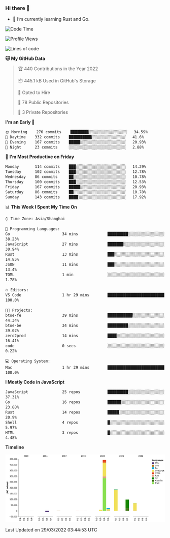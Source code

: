 ### Hi there 👋

- 🌱 I’m currently learning Rust and Go.

<!--START_SECTION:waka-->
![Code Time](http://img.shields.io/badge/Code%20Time-313%20hrs%2022%20mins-blue)

![Profile Views](http://img.shields.io/badge/Profile%20Views-0-blue)

![Lines of code](https://img.shields.io/badge/From%20Hello%20World%20I%27ve%20Written-827%20Thousand%20lines%20of%20code-blue)

**🐱 My GitHub Data** 

> 🏆 440 Contributions in the Year 2022
 > 
> 📦 445.1 kB Used in GitHub's Storage 
 > 
> 💼 Opted to Hire
 > 
> 📜 78 Public Repositories 
 > 
> 🔑 3 Private Repositories  
 > 
**I'm an Early 🐤** 

```text
🌞 Morning    276 commits    ████████░░░░░░░░░░░░░░░░░   34.59% 
🌆 Daytime    332 commits    ██████████░░░░░░░░░░░░░░░   41.6% 
🌃 Evening    167 commits    █████░░░░░░░░░░░░░░░░░░░░   20.93% 
🌙 Night      23 commits     ░░░░░░░░░░░░░░░░░░░░░░░░░   2.88%

```
📅 **I'm Most Productive on Friday** 

```text
Monday       114 commits    ███░░░░░░░░░░░░░░░░░░░░░░   14.29% 
Tuesday      102 commits    ███░░░░░░░░░░░░░░░░░░░░░░   12.78% 
Wednesday    86 commits     ██░░░░░░░░░░░░░░░░░░░░░░░   10.78% 
Thursday     100 commits    ███░░░░░░░░░░░░░░░░░░░░░░   12.53% 
Friday       167 commits    █████░░░░░░░░░░░░░░░░░░░░   20.93% 
Saturday     86 commits     ██░░░░░░░░░░░░░░░░░░░░░░░   10.78% 
Sunday       143 commits    ████░░░░░░░░░░░░░░░░░░░░░   17.92%

```


📊 **This Week I Spent My Time On** 

```text
⌚︎ Time Zone: Asia/Shanghai

💬 Programming Languages: 
Go                       34 mins             █████████░░░░░░░░░░░░░░░░   38.23% 
JavaScript               27 mins             ███████░░░░░░░░░░░░░░░░░░   30.94% 
Rust                     13 mins             ███░░░░░░░░░░░░░░░░░░░░░░   14.85% 
JSON                     11 mins             ███░░░░░░░░░░░░░░░░░░░░░░   13.4% 
TOML                     1 min               ░░░░░░░░░░░░░░░░░░░░░░░░░   1.78%

🔥 Editors: 
VS Code                  1 hr 29 mins        █████████████████████████   100.0%

🐱‍💻 Projects: 
btoe-fe                  39 mins             ███████████░░░░░░░░░░░░░░   44.34% 
btoe-be                  34 mins             █████████░░░░░░░░░░░░░░░░   39.02% 
zero2prod                14 mins             ████░░░░░░░░░░░░░░░░░░░░░   16.41% 
code                     0 secs              ░░░░░░░░░░░░░░░░░░░░░░░░░   0.22%

💻 Operating System: 
Mac                      1 hr 29 mins        █████████████████████████   100.0%

```

**I Mostly Code in JavaScript** 

```text
JavaScript               25 repos            █████████░░░░░░░░░░░░░░░░   37.31% 
Go                       16 repos            ██████░░░░░░░░░░░░░░░░░░░   23.88% 
Rust                     14 repos            █████░░░░░░░░░░░░░░░░░░░░   20.9% 
Shell                    4 repos             █░░░░░░░░░░░░░░░░░░░░░░░░   5.97% 
HTML                     3 repos             █░░░░░░░░░░░░░░░░░░░░░░░░   4.48%

```


**Timeline**

![Chart not found](https://raw.githubusercontent.com/elton/elton/main/charts/bar_graph.png) 


 Last Updated on 29/03/2022 03:44:53 UTC
<!--END_SECTION:waka-->

<!--
**elton/elton** is a ✨ _special_ ✨ repository because its `README.md` (this file) appears on your GitHub profile.

Here are some ideas to get you started:

- 🔭 I’m currently working on ...
- 🌱 I’m currently learning ...
- 👯 I’m looking to collaborate on ...
- 🤔 I’m looking for help with ...
- 💬 Ask me about ...
- 📫 How to reach me: ...
- 😄 Pronouns: ...
- ⚡ Fun fact: ...
-->
